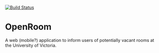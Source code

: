 [![Build Status](http://jenkins.theserverproject.com/buildStatus/icon?job=OpenRoom%2Fmaster)](http://jenkins.theserverproject.com/job/OpenRoom/job/master/)

# OpenRoom
A web (mobile?) application to inform users of potentially vacant rooms at the University of Victoria.
